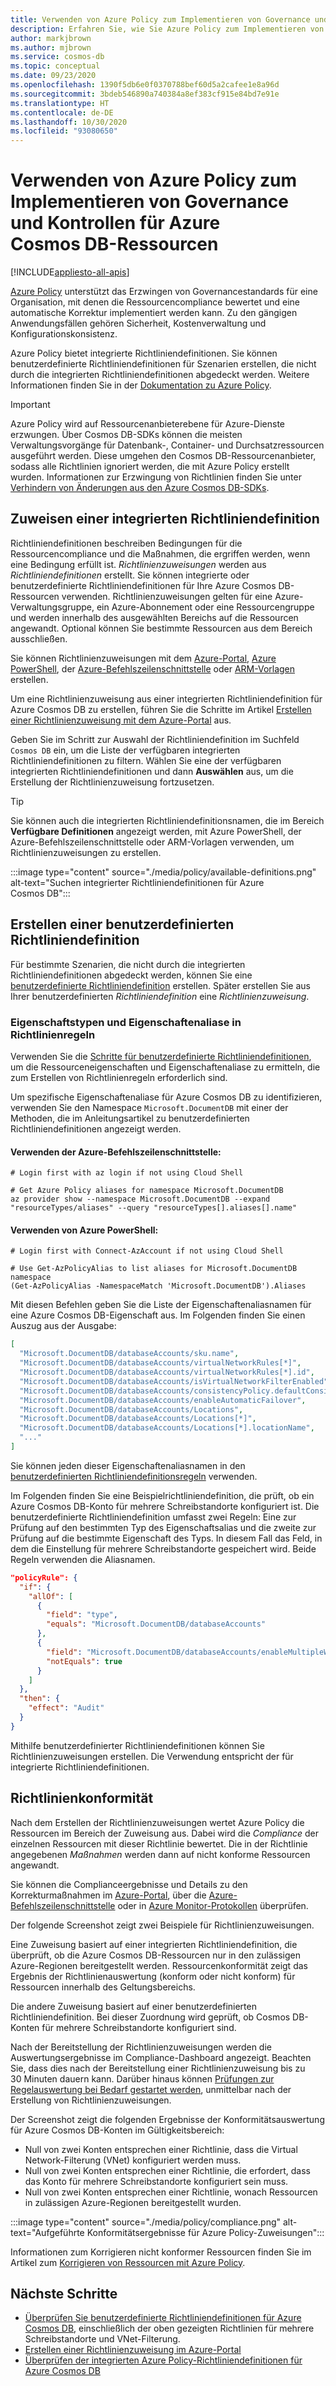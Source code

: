 ```yaml
---
title: Verwenden von Azure Policy zum Implementieren von Governance und Kontrollen für Azure Cosmos DB-Ressourcen
description: Erfahren Sie, wie Sie Azure Policy zum Implementieren von Governance und Kontrollen für Azure Cosmos DB-Ressourcen verwenden.
author: markjbrown
ms.author: mjbrown
ms.service: cosmos-db
ms.topic: conceptual
ms.date: 09/23/2020
ms.openlocfilehash: 1390f5db6e0f0370788bef60d5a2cafee1e8a96d
ms.sourcegitcommit: 3bdeb546890a740384a8ef383cf915e84bd7e91e
ms.translationtype: HT
ms.contentlocale: de-DE
ms.lasthandoff: 10/30/2020
ms.locfileid: "93080650"
---
```

# <a name="use-azure-policy-to-implement-governance-and-controls-for-azure-cosmos-db-resources"></a>Verwenden von Azure Policy zum Implementieren von Governance und Kontrollen für Azure Cosmos DB-Ressourcen
[!INCLUDE[appliesto-all-apis](includes/appliesto-all-apis.md)]

[Azure Policy](../governance/policy/overview.md) unterstützt das Erzwingen von Governancestandards für eine Organisation, mit denen die Ressourcencompliance bewertet und eine automatische Korrektur implementiert werden kann. Zu den gängigen Anwendungsfällen gehören Sicherheit, Kostenverwaltung und Konfigurationskonsistenz.

Azure Policy bietet integrierte Richtliniendefinitionen. Sie können benutzerdefinierte Richtliniendefinitionen für Szenarien erstellen, die nicht durch die integrierten Richtliniendefinitionen abgedeckt werden. Weitere Informationen finden Sie in der [Dokumentation zu Azure Policy](../governance/policy/overview.md).

> [!IMPORTANT]
> Azure Policy wird auf Ressourcenanbieterebene für Azure-Dienste erzwungen. Über Cosmos DB-SDKs können die meisten Verwaltungsvorgänge für Datenbank-, Container- und Durchsatzressourcen ausgeführt werden. Diese umgehen den Cosmos DB-Ressourcenanbieter, sodass alle Richtlinien ignoriert werden, die mit Azure Policy erstellt wurden. Informationen zur Erzwingung von Richtlinien finden Sie unter [Verhindern von Änderungen aus den Azure Cosmos DB-SDKs](role-based-access-control.md#prevent-sdk-changes).

## <a name="assign-a-built-in-policy-definition"></a>Zuweisen einer integrierten Richtliniendefinition

Richtliniendefinitionen beschreiben Bedingungen für die Ressourcencompliance und die Maßnahmen, die ergriffen werden, wenn eine Bedingung erfüllt ist. _Richtlinienzuweisungen_ werden aus _Richtliniendefinitionen_ erstellt. Sie können integrierte oder benutzerdefinierte Richtliniendefinitionen für Ihre Azure Cosmos DB-Ressourcen verwenden. Richtlinienzuweisungen gelten für eine Azure-Verwaltungsgruppe, ein Azure-Abonnement oder eine Ressourcengruppe und werden innerhalb des ausgewählten Bereichs auf die Ressourcen angewandt. Optional können Sie bestimmte Ressourcen aus dem Bereich ausschließen.

Sie können Richtlinienzuweisungen mit dem [Azure-Portal](../governance/policy/assign-policy-portal.md), [Azure PowerShell](../governance/policy/assign-policy-powershell.md), der [Azure-Befehlszeilenschnittstelle](../governance/policy/assign-policy-azurecli.md) oder [ARM-Vorlagen](../governance/policy/assign-policy-template.md) erstellen.

Um eine Richtlinienzuweisung aus einer integrierten Richtliniendefinition für Azure Cosmos DB zu erstellen, führen Sie die Schritte im Artikel [Erstellen einer Richtlinienzuweisung mit dem Azure-Portal](../governance/policy/assign-policy-portal.md) aus.

Geben Sie im Schritt zur Auswahl der Richtliniendefinition im Suchfeld `Cosmos DB` ein, um die Liste der verfügbaren integrierten Richtliniendefinitionen zu filtern. Wählen Sie eine der verfügbaren integrierten Richtliniendefinitionen und dann **Auswählen** aus, um die Erstellung der Richtlinienzuweisung fortzusetzen.

> [!TIP]
> Sie können auch die integrierten Richtliniendefinitionsnamen, die im Bereich **Verfügbare Definitionen** angezeigt werden, mit Azure PowerShell, der Azure-Befehlszeilenschnittstelle oder ARM-Vorlagen verwenden, um Richtlinienzuweisungen zu erstellen.

:::image type="content" source="./media/policy/available-definitions.png" alt-text="Suchen integrierter Richtliniendefinitionen für Azure Cosmos DB":::

## <a name="create-a-custom-policy-definition"></a>Erstellen einer benutzerdefinierten Richtliniendefinition

Für bestimmte Szenarien, die nicht durch die integrierten Richtliniendefinitionen abgedeckt werden, können Sie eine [benutzerdefinierte Richtliniendefinition](../governance/policy/tutorials/create-custom-policy-definition.md) erstellen. Später erstellen Sie aus Ihrer benutzerdefinierten _Richtliniendefinition_ eine _Richtlinienzuweisung_.

### <a name="property-types-and-property-aliases-in-policy-rules"></a>Eigenschaftstypen und Eigenschaftenaliase in Richtlinienregeln

Verwenden Sie die [Schritte für benutzerdefinierte Richtliniendefinitionen](../governance/policy/tutorials/create-custom-policy-definition.md), um die Ressourceneigenschaften und Eigenschaftenaliase zu ermitteln, die zum Erstellen von Richtlinienregeln erforderlich sind.

Um spezifische Eigenschaftenaliase für Azure Cosmos DB zu identifizieren, verwenden Sie den Namespace `Microsoft.DocumentDB` mit einer der Methoden, die im Anleitungsartikel zu benutzerdefinierten Richtliniendefinitionen angezeigt werden.

#### <a name="use-the-azure-cli"></a>Verwenden der Azure-Befehlszeilenschnittstelle:
```azurecli-interactive
# Login first with az login if not using Cloud Shell

# Get Azure Policy aliases for namespace Microsoft.DocumentDB
az provider show --namespace Microsoft.DocumentDB --expand "resourceTypes/aliases" --query "resourceTypes[].aliases[].name"
```

#### <a name="use-azure-powershell"></a>Verwenden von Azure PowerShell:
```azurepowershell-interactive
# Login first with Connect-AzAccount if not using Cloud Shell

# Use Get-AzPolicyAlias to list aliases for Microsoft.DocumentDB namespace
(Get-AzPolicyAlias -NamespaceMatch 'Microsoft.DocumentDB').Aliases
```

Mit diesen Befehlen geben Sie die Liste der Eigenschaftenaliasnamen für eine Azure Cosmos DB-Eigenschaft aus. Im Folgenden finden Sie einen Auszug aus der Ausgabe:

```json
[
  "Microsoft.DocumentDB/databaseAccounts/sku.name",
  "Microsoft.DocumentDB/databaseAccounts/virtualNetworkRules[*]",
  "Microsoft.DocumentDB/databaseAccounts/virtualNetworkRules[*].id",
  "Microsoft.DocumentDB/databaseAccounts/isVirtualNetworkFilterEnabled",
  "Microsoft.DocumentDB/databaseAccounts/consistencyPolicy.defaultConsistencyLevel",
  "Microsoft.DocumentDB/databaseAccounts/enableAutomaticFailover",
  "Microsoft.DocumentDB/databaseAccounts/Locations",
  "Microsoft.DocumentDB/databaseAccounts/Locations[*]",
  "Microsoft.DocumentDB/databaseAccounts/Locations[*].locationName",
  "..."
]
```

Sie können jeden dieser Eigenschaftenaliasnamen in den [benutzerdefinierten Richtliniendefinitionsregeln](../governance/policy/tutorials/create-custom-policy-definition.md#policy-rule) verwenden.

Im Folgenden finden Sie eine Beispielrichtliniendefinition, die prüft, ob ein Azure Cosmos DB-Konto für mehrere Schreibstandorte konfiguriert ist. Die benutzerdefinierte Richtliniendefinition umfasst zwei Regeln: Eine zur Prüfung auf den bestimmten Typ des Eigenschaftsalias und die zweite zur Prüfung auf die bestimmte Eigenschaft des Typs. In diesem Fall das Feld, in dem die Einstellung für mehrere Schreibstandorte gespeichert wird. Beide Regeln verwenden die Aliasnamen.

```json
"policyRule": {
  "if": {
    "allOf": [
      {
        "field": "type",
        "equals": "Microsoft.DocumentDB/databaseAccounts"
      },
      {
        "field": "Microsoft.DocumentDB/databaseAccounts/enableMultipleWriteLocations",
        "notEquals": true
      }
    ]
  },
  "then": {
    "effect": "Audit"
  }
}
```

Mithilfe benutzerdefinierter Richtliniendefinitionen können Sie Richtlinienzuweisungen erstellen. Die Verwendung entspricht der für integrierte Richtliniendefinitionen.

## <a name="policy-compliance"></a>Richtlinienkonformität

Nach dem Erstellen der Richtlinienzuweisungen wertet Azure Policy die Ressourcen im Bereich der Zuweisung aus. Dabei wird die _Compliance_ der einzelnen Ressourcen mit dieser Richtlinie bewertet. Die in der Richtlinie angegebenen _Maßnahmen_ werden dann auf nicht konforme Ressourcen angewandt.

Sie können die Complianceergebnisse und Details zu den Korrekturmaßnahmen im [Azure-Portal](../governance/policy/how-to/get-compliance-data.md#portal), über die [Azure-Befehlszeilenschnittstelle](../governance/policy/how-to/get-compliance-data.md#command-line) oder in [Azure Monitor-Protokollen](../governance/policy/how-to/get-compliance-data.md#azure-monitor-logs) überprüfen.

Der folgende Screenshot zeigt zwei Beispiele für Richtlinienzuweisungen.

Eine Zuweisung basiert auf einer integrierten Richtliniendefinition, die überprüft, ob die Azure Cosmos DB-Ressourcen nur in den zulässigen Azure-Regionen bereitgestellt werden. Ressourcenkonformität zeigt das Ergebnis der Richtlinienauswertung (konform oder nicht konform) für Ressourcen innerhalb des Geltungsbereichs.

Die andere Zuweisung basiert auf einer benutzerdefinierten Richtliniendefinition. Bei dieser Zuordnung wird geprüft, ob Cosmos DB-Konten für mehrere Schreibstandorte konfiguriert sind.

Nach der Bereitstellung der Richtlinienzuweisungen werden die Auswertungsergebnisse im Compliance-Dashboard angezeigt. Beachten Sie, dass dies nach der Bereitstellung einer Richtlinienzuweisung bis zu 30 Minuten dauern kann. Darüber hinaus können [Prüfungen zur Regelauswertung bei Bedarf gestartet werden](../governance/policy/how-to/get-compliance-data.md#on-demand-evaluation-scan), unmittelbar nach der Erstellung von Richtlinienzuweisungen.

Der Screenshot zeigt die folgenden Ergebnisse der Konformitätsauswertung für Azure Cosmos DB-Konten im Gültigkeitsbereich:

- Null von zwei Konten entsprechen einer Richtlinie, dass die Virtual Network-Filterung (VNet) konfiguriert werden muss.
- Null von zwei Konten entsprechen einer Richtlinie, die erfordert, dass das Konto für mehrere Schreibstandorte konfiguriert sein muss.
- Null von zwei Konten entsprechen einer Richtlinie, wonach Ressourcen in zulässigen Azure-Regionen bereitgestellt wurden.

:::image type="content" source="./media/policy/compliance.png" alt-text="Aufgeführte Konformitätsergebnisse für Azure Policy-Zuweisungen":::

Informationen zum Korrigieren nicht konformer Ressourcen finden Sie im Artikel zum [Korrigieren von Ressourcen mit Azure Policy](../governance/policy/how-to/remediate-resources.md).

## <a name="next-steps"></a>Nächste Schritte

- [Überprüfen Sie benutzerdefinierte Richtliniendefinitionen für Azure Cosmos DB](https://github.com/Azure/azure-policy/tree/master/samples/CosmosDB), einschließlich der oben gezeigten Richtlinien für mehrere Schreibstandorte und VNet-Filterung.
- [Erstellen einer Richtlinienzuweisung im Azure-Portal](../governance/policy/assign-policy-portal.md)
- [Überprüfen der integrierten Azure Policy-Richtliniendefinitionen für Azure Cosmos DB](./policy-reference.md)